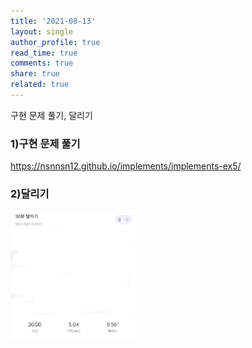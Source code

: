 ```yaml
---
title: '2021-08-13'
layout: single
author_profile: true
read_time: true
comments: true
share: true
related: true
---
```

구현 문제 풀기, 달리기


### 1)구현 문제 풀기
<a href="https://nsnnsn12.github.io/implements/implements-ex5/" target="_blank">https://nsnnsn12.github.io/implements/implements-ex5/</a>

### 2)달리기
<img src="/assets/images/run/20210813.jpg" width="40%" height="30%">